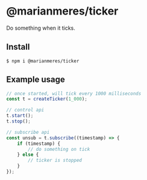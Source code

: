 # @marianmeres/ticker

Do something when it ticks.

## Install
```shell
$ npm i @marianmeres/ticker
```

## Example usage

```typescript
// once started, will tick every 1000 milliseconds
const t = createTicker(1_000);

// control api
t.start();
t.stop();

// subscribe api
const unsub = t.subscribe((timestamp) => {
    if (timestamp) {
        // do something on tick
    } else {
        // ticker is stopped
    }
});
```
